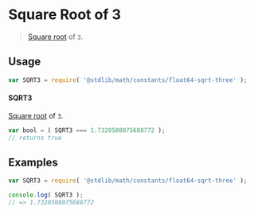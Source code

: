 # Square Root of 3

> [Square root][@stdlib/math/base/special/sqrt] of `3`.

<section class="usage">

## Usage

```javascript
var SQRT3 = require( '@stdlib/math/constants/float64-sqrt-three' );
```

#### SQRT3

[Square root][@stdlib/math/base/special/sqrt] of `3`.

```javascript
var bool = ( SQRT3 === 1.7320508075688772 );
// returns true
```

</section>

<!-- /.usage -->

<section class="examples">

## Examples

<!-- TODO: better example -->

```javascript
var SQRT3 = require( '@stdlib/math/constants/float64-sqrt-three' );

console.log( SQRT3 );
// => 1.7320508075688772
```

</section>

<!-- /.examples -->

<section class="links">

[@stdlib/math/base/special/sqrt]: https://github.com/stdlib-js/stdlib

</section>

<!-- /.links -->
